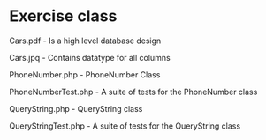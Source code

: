 # Exercise class

Cars.pdf - Is a high level database design

Cars.jpq - Contains datatype for all columns

PhoneNumber.php - PhoneNumber Class

PhoneNumberTest.php -  A suite of tests for the PhoneNumber class

QueryString.php - QueryString class

QueryStringTest.php -  A suite of tests for the QueryString class
